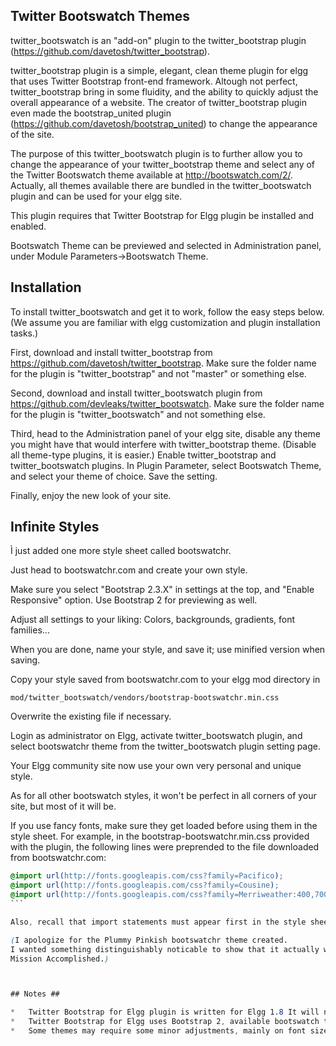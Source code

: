 ## Twitter Bootswatch Themes ##

twitter_bootswatch is an "add-on" plugin to the twitter_bootstrap plugin (https://github.com/davetosh/twitter_bootstrap).

twitter_bootstrap plugin is a simple, elegant, clean theme plugin for elgg that uses Twitter Bootstrap front-end framework.
Altough not perfect, twitter_bootstrap bring in some fluidity, and the ability to quickly adjust the overall appearance of a website.
The creator of twitter_bootstrap plugin even made the bootstrap_united plugin (https://github.com/davetosh/bootstrap_united) to change
the appearance of the site.

The purpose of this twitter_bootswatch plugin is to further allow you to change the appearance of your twitter_bootstrap theme
and select any of the Twitter Bootswatch theme available at http://bootswatch.com/2/.
Actually, all themes available there are bundled in the twitter_bootswatch plugin and can be used for your elgg site.

This plugin requires that Twitter Bootstrap for Elgg plugin  be installed and enabled.

Bootswatch Theme can be previewed and selected in Administration panel, under Module Parameters->Bootswatch Theme.



## Installation ##

To install twitter_bootswatch and get it to work, follow the easy steps below.
(We assume you are familiar with elgg customization and plugin installation tasks.)

First, download and install twitter_bootstrap from https://github.com/davetosh/twitter_bootstrap.
Make sure the folder name for the plugin is "twitter_bootstrap" and not "master" or something else.

Second, download and install twitter_bootswatch plugin from https://github.com/devleaks/twitter_bootswatch.
Make sure the folder name for the plugin is "twitter_bootswatch" and not something else.

Third, head to the Administration panel of your elgg site, disable any theme you might have that would interfere with twitter_bootstrap theme.
(Disable all theme-type plugins, it is easier.)
Enable twitter_bootstrap and twitter_bootswatch plugins.
In Plugin Parameter, select Bootswatch Theme, and select your theme of choice. Save the setting.

Finally, enjoy the new look of your site.



## Infinite Styles ##

Ì just added one more style sheet called bootswatchr.

Just head to bootswatchr.com and create your own style.

Make sure you select "Bootstrap 2.3.X" in settings at the top, and "Enable Responsive" option.
Use Bootstrap 2 for previewing as well.

Adjust all settings to your liking: Colors, backgrounds, gradients, font families...

When you are done, name your style, and save it; use minified version when saving.

Copy your style saved from bootswatchr.com to your elgg mod directory in

```
mod/twitter_bootswatch/vendors/bootstrap-bootswatchr.min.css
```

Overwrite the existing file if necessary.

Login as administrator on Elgg, activate twitter_bootswatch plugin,
and select bootswatchr theme from the twitter_bootswatch plugin setting page.

Your Elgg community site now use your own very personal and unique style.

As for all other bootswatch styles, it won't be perfect in all corners of your site, but most of it will be.


If you use fancy fonts, make sure they get loaded before using them in the style sheet.
For example, in the bootstrap-bootswatchr.min.css provided with the plugin, the following lines were preprended
to the file downloaded from bootswatchr.com:

````css
@import url(http://fonts.googleapis.com/css?family=Pacifico);
@import url(http://fonts.googleapis.com/css?family=Cousine);
@import url(http://fonts.googleapis.com/css?family=Merriweather:400,700,700italic,400italic,300,300italic,900,900italic);
```

Also, recall that import statements must appear first in the style sheet.

(I apologize for the Plummy Pinkish bootswatchr theme created.
I wanted something distinguishably noticable to show that it actually works.
Mission Accomplished.)



## Notes ##

*	Twitter Bootstrap for Elgg plugin is written for Elgg 1.8 It will not work on any other version of Elgg.
*	Twitter Bootstrap for Elgg uses Bootstrap 2, available bootswatch themes are those of release 2. They can be previewed at http://bootswatch.com/2/.
*	Some themes may require some minor adjustments, mainly on font sizes, and width and height of boxes of all types (divs, etc.).
